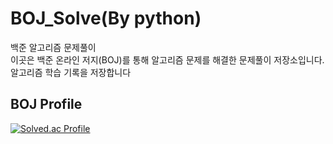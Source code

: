 # BOJ_Solve(By python)
백준 알고리즘 문제풀이  
이곳은 백준 온라인 저지(BOJ)를 통해 알고리즘 문제를 해결한 문제풀이 저장소입니다.  
알고리즘 학습 기록을 저장합니다

## BOJ Profile
[![Solved.ac Profile](http://mazassumnida.wtf/api/v2/generate_badge?boj=gajigaji1212)](https://solved.ac/profile/gajigaji1212)




